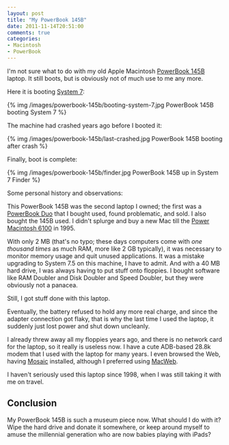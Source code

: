 ```yaml
---
layout: post
title: "My PowerBook 145B"
date: 2011-11-14T20:51:00
comments: true
categories:
- Macintosh
- PowerBook
---
```

I'm not sure what to do with my old Apple Macintosh [PowerBook 145B](http://en.wikipedia.org/wiki/PowerBook_140#PowerBook_145B) laptop. It still boots, but is obviously not of much use to me any more.

Here it is booting [System 7](http://en.wikipedia.org/wiki/System_7):

{% img /images/powerbook-145b/booting-system-7.jpg PowerBook 145B booting System 7 %}

The machine had crashed years ago before I booted it:

{% img /images/powerbook-145b/last-crashed.jpg PowerBook 145B booting after crash %}

Finally, boot is complete:

{% img /images/powerbook-145b/finder.jpg PowerBook 145B up in System 7 Finder %}

Some personal history and observations:

<!--more-->

This PowerBook 145B was the second laptop I owned; the first was a [PowerBook Duo](http://en.wikipedia.org/wiki/PowerBook_Duo) that I bought used, found problematic, and sold. I also bought the 145B used. I didn't splurge and buy a new Mac till the [Power Macintosh 6100](http://en.wikipedia.org/wiki/Power_Macintosh_6100) in 1995.

With only 2 MB (that's no typo; these days computers come with *one thousand times* as much RAM, more like 2 GB typically), it was necessary to monitor memory usage and quit unused applications. It was a mistake upgrading to System 7.5 on this machine, I have to admit. And with a 40 MB hard drive, I was always having to put stuff onto floppies. I bought software like RAM Doubler and Disk Doubler and Speed Doubler, but they were obviously not a panacea.

Still, I got stuff done with this laptop.

Eventually, the battery refused to hold any more real charge, and since the adapter connection got flaky, that is why the last time I used the laptop, it suddenly just lost power and shut down uncleanly.

I already threw away all my floppies years ago, and there is no network card for the laptop, so it really is useless now. I have a cute ADB-based 28.8k modem that I used with the laptop for many years. I even browsed the Web, having [Mosaic](http://en.wikipedia.org/wiki/Mosaic_%28web_browser%29) installed, although I preferred using [MacWeb](http://en.wikipedia.org/wiki/MacWeb).

I haven't seriously used this laptop since 1998, when I was still taking it with me on travel.

## Conclusion

My PowerBook 145B is such a museum piece now. What should I do with it? Wipe the hard drive and donate it somewhere, or keep around myself to amuse the millennial generation who are now babies playing with iPads?
